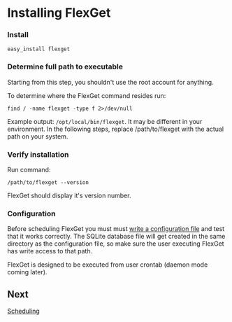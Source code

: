 # Installing FlexGet

### Install

```
easy_install flexget
```

### Determine full path to executable

Starting from this step, you shouldn't use the root account for anything.

To determine where the FlexGet command resides run:

```
find / -name flexget -type f 2>/dev/null
```
<!--
Using 'find' because Synology does not support 'where'.
-->

Example output: `/opt/local/bin/flexget`. It may be different in your environment.
In the following steps, replace /path/to/flexget with the actual path on your system.

### Verify installation

Run command:

```
/path/to/flexget --version
```

FlexGet should display it's version number.

### Configuration

Before scheduling FlexGet you must must [write a configuration file](/Configuration) and test that it works correctly. The SQLite database file will get created in the same directory as the configuration file, so make sure the user executing FlexGet has write access to that path.

FlexGet is designed to be executed from user crontab (daemon mode coming later).

## Next

[Scheduling](/InstallWizard/SynologyNAS/FlexGet/Scheduling)
